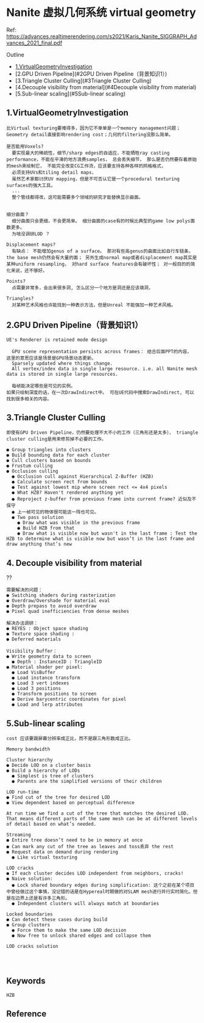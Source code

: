 # Nanite 虚拟几何系统 virtual geometry
Ref: https://advances.realtimerendering.com/s2021/Karis_Nanite_SIGGRAPH_Advances_2021_final.pdf

Outline

- [1.VirtualGeometryInvestigation](#1VirtualGeometryInvestigation)
- [2.GPU Driven Pipeline](#2GPU Driven Pipeline（背景知识1）)
- [3.Triangle Cluster Culling](#3Triangle Cluster Culling)
- [4.Decouple visibility from material](#4Decouple visibility from material)
- [5.Sub-linear scaling](#5Sub-linear scaling)

## 1.VirtualGeometryInvestigation

```
比Virtual texturing要难得多，因为它不单单是一个memory management问题；Geometry detail直接影响rendering cost；几何的filtering没那么简单。

是否能用Voxels?
  要实现最大的稀疏性，细节/sharp edges的自适应，不能牺牲ray casting performance，不能在平滑的地方浪费samples， 总会丢失细节， 那么是否仍然要存着原始的mesh来绘制它， 不能完全改变CG工作流，应该要支持各种各样的网格格式，
  必须支持UVs和tiling detail maps，
  虽然艺术家都讨厌UV mapping，但是不可否认它是一个procedural texturing surfaces的强大工具。
  ...
  整个管线都得改，这可能需要多个领域的研究才能替换显示曲面。


细分曲面？
  细分曲面只会更细，不会更简单。 细分曲面的case有的时候比典型的game low polys面数更多。
  为啥没调研LOD ？
    
Displacement maps?
  有缺点： 不能增加genus of a surface。 那对有些高genus的曲面比如自行车链条，the base mesh仍然会有大量的面； 另外生成normal map或者displacement map其实是某种uniform resampling， 对hard surface features会有破坏性； 对一般目的的简化来说，还不够好。

Points?
  点需要非常多，会出来很多洞, 怎么区分一个地方是洞还是应该填洞，

Triangles?
  对某种艺术风格也许能找到一种表示方法，但是Unreal 不能强加一种艺术风格。
```

## 2.GPU Driven Pipeline（背景知识1）
```
UE's Renderer is retained mode design

  GPU scene representation persists across frames： 结合后面PPT的内容， 这里的意思应该是场景是GPU场景动态更新。
  Sparsely updated where things change.
  All vertex/index data in single large resource. i.e. all Nanite mesh data is stored in single large resources.

  每帧能决定哪些是可见的实例。
如果只绘制深度的话，在一次DrawIndirect中。 可在UE代码中搜索DrawIndirect, 可以找到很多相关的内容。

```

## 3.Triangle Cluster Culling
```
即使有GPU Driven Pipeline，仍然要处理不大不小的工作（三角形还是太多）， triangle cluster culling是用来修剪掉不必要的工作。

● Group triangles into clusters
● Build bounding data for each cluster
● Cull clusters based on bounds
● Frustum culling
● Occlusion culling
  ● Occlusion cull against Hierarchical Z-Buffer (HZB)
  ● Calculate screen rect from bounds
  ● Test against lowest mip where screen rect <= 4x4 pixels
  ● What HZB? Haven't rendered anything yet
  ● Reproject z-buffer from previous frame into current frame? 近似及不保守
  ● 上一帧可见的物体很可能这一阵也可见。
  ● Two pass solution
    ● Draw what was visible in the previous frame
    ● Build HZB from that
    ● Draw what is visible now but wasn't in the last frame : Test the HZB to determine what is visible now but wasn’t in the last frame and draw anything that’s new
```

## 4. Decouple visibility from material
??
```
需要解决的问题：
● Switching shaders during rasterization
● Overdraw/Overshade for material eval
● Depth prepass to avoid overdraw
● Pixel quad inefficiencies from dense meshes

解决办法调研：
● REYES : Object space shading
● Texture space shading : 
● Deferred materials

Visibility Buffer：
● Write geometry data to screen
  ● Depth : InstanceID : TriangleID
● Material shader per pixel:
  ● Load VisBuffer
  ● Load instance transform
  ● Load 3 vert indexes
  ● Load 3 positions
  ● Transform positions to screen
  ● Derive barycentric coordinates for pixel
  ● Load and lerp attributes
```

## 5.Sub-linear scaling
```
cost 应该要跟屏幕分辨率成正比，而不是跟三角形数成正比。

Memory bandwidth

Cluster hierarchy
● Decide LOD on a cluster basis
● Build a hierarchy of LODs
  ● Simplest is tree of clusters
  ● Parents are the simplified versions of their children

LOD run-time
● Find cut of the tree for desired LOD
● View dependent based on perceptual difference

At run time we find a cut of the tree that matches the desired LOD. That means different parts of the same mesh can be at different levels of detail based on what’s needed.

Streaming
● Entire tree doesn’t need to be in memory at once
● Can mark any cut of the tree as leaves and toss丢弃 the rest
● Request data on demand during rendering
  ● Like virtual texturing

LOD cracks
● If each cluster decides LOD independent from neighbors, cracks!
● Naive solution:
  ● Lock shared boundary edges during simplification: 这个之前在某个项目中曾经做过这个事情，没记错的话是在Hypereal时期做的对SLAM mesh进行并行实时简化。但是在边界上还是有许多三角形。
  ● Independent clusters will always match at boundaries

Locked boundaries
● Can detect these cases during build
● Group clusters
  ● Force them to make the same LOD decision
  ● Now free to unlock shared edges and collapse them

LOD cracks solution




```

## Keywords
```
HZB
```
## Reference
